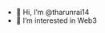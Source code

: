 - 👋 Hi, I’m @tharunrai14
- 👀 I’m interested in Web3
<!---- 🌱 I’m currently learning ...
- 💞️ I’m looking to collaborate on ...
- 📫 How to reach me ...


tharunrai14/tharunrai14 is a ✨ special ✨ repository because its `README.md` (this file) appears on your GitHub profile.
You can click the Preview link to take a look at your changes.
--->
